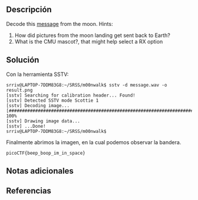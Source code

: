 ## Descripción
Decode this [message](https://jupiter.challenges.picoctf.org/static/fc1edf07742e98a480c6aff7d2546107/message.wav) from the moon.
Hints:
1. How did pictures from the moon landing get sent back to Earth?
2. What is the CMU mascot?, that might help select a RX option

## Solución 

Con la herramienta SSTV:

~~~
srriv@LAPTOP-7DDM83G8:~/SRSS/m00nwalk$ sstv -d message.wav -o result.png
[sstv] Searching for calibration header... Found!
[sstv] Detected SSTV mode Scottie 1
[sstv] Decoding image...   [###################################################################################################] 100%
[sstv] Drawing image data...
[sstv] ...Done!
srriv@LAPTOP-7DDM83G8:~/SRSS/m00nwalk$
~~~

Finalmente abrimos la imagen, en la cual podemos observar la bandera.

~~~
picoCTF{beep_boop_im_in_space}
~~~
## Notas adicionales 
## Referencias
